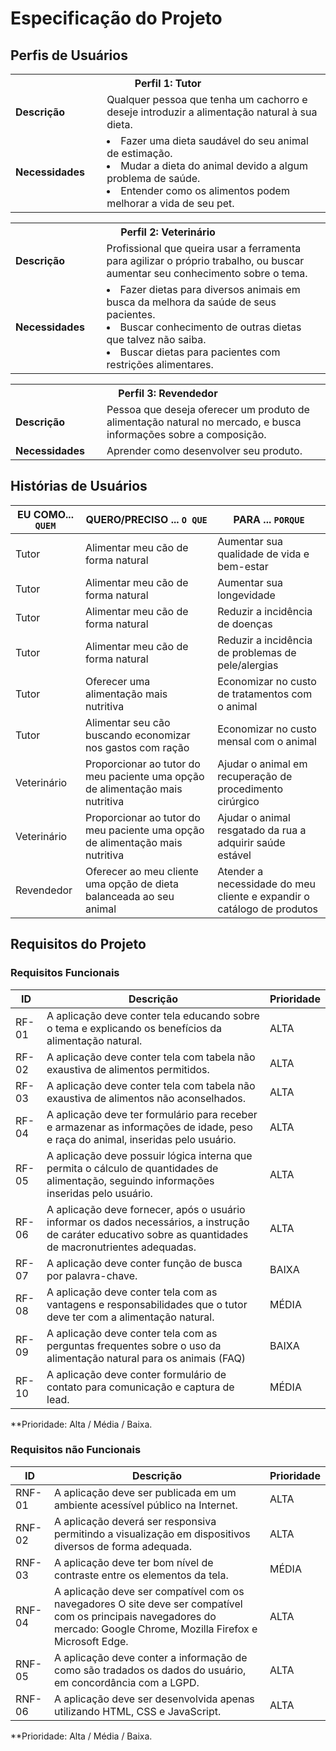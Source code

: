 # Especificação do Projeto

## Perfis de Usuários

<table>
<tbody>
<tr align=center>
<th colspan="2">Perfil 1: Tutor</th>
</tr>
<tr>
<td width="150px"><b>Descrição</b></td>
<td width="600px">Qualquer pessoa que tenha um cachorro e deseje introduzir a alimentação natural à sua dieta.</td>
</tr>
<tr>
<td><b>Necessidades</b></td>
<td>
  <li>Fazer uma dieta saudável do seu animal de estimação.</li>
  <li>Mudar a dieta do animal devido a algum problema de saúde.</li>
  <li>Entender como os alimentos podem melhorar a vida de seu pet.</li>
</td>
</tr>
</tbody>
</table>

<table>
<tbody>
<tr align=center>
<th colspan="2">Perfil 2: Veterinário </th>
</tr>
<tr>
<td width="150px"><b>Descrição</b></td>
<td width="600px">Profissional que queira usar a ferramenta para agilizar o próprio trabalho, ou buscar aumentar seu conhecimento sobre o tema.</td>
</tr>
<tr>
<td><b>Necessidades</b></td>
<td>
  <li>Fazer dietas para diversos animais em busca da melhora da saúde de seus pacientes.</li>
  <li>Buscar conhecimento de outras dietas que talvez não saiba.</li>
  <li>Buscar dietas para pacientes com restrições alimentares.</li>
</td>
</tr>
</tbody>
</table>

<table>
<tbody>
<tr align=center>
<th colspan="2">Perfil 3: Revendedor </th>
</tr>
<tr>
<td width="150px"><b>Descrição</b></td>
<td width="600px">Pessoa que deseja oferecer um produto de alimentação natural no mercado, e busca informações sobre a composição.</td>
</tr>
<tr>
<td><b>Necessidades</b></td>
<td>Aprender como desenvolver seu produto.</td>
</tr>
</tbody>
</table>

## Histórias de Usuários

|EU COMO... `QUEM`   | QUERO/PRECISO ... `O QUE` |PARA ... `PORQUE`                 |
|--------------------|---------------------------|----------------------------------|
| Tutor              | Alimentar meu cão de forma natural| Aumentar sua qualidade de vida e bem-estar|
| Tutor              | Alimentar meu cão de forma natural| Aumentar sua longevidade|
| Tutor              | Alimentar meu cão de forma natural| Reduzir a incidência de doenças|
| Tutor              | Alimentar meu cão de forma natural| Reduzir a incidência de problemas de pele/alergias|
| Tutor              | Oferecer uma alimentação mais nutritiva| Economizar no custo de tratamentos com o animal|
| Tutor              | Alimentar seu cão buscando economizar nos gastos com ração| Economizar no custo mensal com o animal |
| Veterinário        | Proporcionar ao tutor do meu paciente uma opção de alimentação mais nutritiva| Ajudar o animal em recuperação de procedimento cirúrgico|
| Veterinário        | Proporcionar ao tutor do meu paciente uma opção de alimentação mais nutritiva| Ajudar o animal resgatado da rua a adquirir saúde estável|
| Revendedor         | Oferecer ao meu cliente uma opção de dieta balanceada ao seu animal| Atender a necessidade do meu cliente e expandir o catálogo de produtos|

## Requisitos do Projeto

### Requisitos Funcionais

|ID    | Descrição                | Prioridade |
|-------|---------------------------------|----|
| RF-01 |A aplicação deve conter tela educando sobre o tema e explicando os benefícios da alimentação natural.| ALTA | 
| RF-02 |A aplicação deve conter tela com tabela não exaustiva de alimentos permitidos.| ALTA |
| RF-03 |A aplicação deve conter tela com tabela não exaustiva de alimentos não aconselhados. | ALTA |
| RF-04 |A aplicação deve ter formulário para receber e armazenar as informações de idade, peso e raça do animal, inseridas pelo usuário.| ALTA |
| RF-05 |A aplicação deve possuir lógica interna que permita o cálculo de quantidades de alimentação, seguindo informações inseridas pelo usuário. | ALTA |
| RF-06 |A aplicação deve fornecer, após o usuário informar os dados necessários, a instrução de caráter educativo sobre as quantidades de macronutrientes adequadas.| ALTA |
| RF-07 |A aplicação deve conter função de busca por palavra-chave.| BAIXA |
| RF-08 |A aplicação deve conter tela com as vantagens e responsabilidades que o tutor deve ter com a alimentação natural.| MÉDIA |
| RF-09 |A aplicação deve conter tela com as perguntas frequentes sobre o uso da alimentação natural para os animais (FAQ) | BAIXA |
| RF-10 |A aplicação deve conter formulário de contato para comunicação e captura de lead.| MÉDIA |

**Prioridade: Alta / Média / Baixa. 

### Requisitos não Funcionais

|ID      | Descrição               |Prioridade |
|--------|-------------------------|----|
| RNF-01 |A aplicação deve ser publicada em um ambiente acessível público na Internet.| ALTA |
| RNF-02 |A aplicação deverá ser responsiva permitindo a visualização em dispositivos diversos de forma adequada.| ALTA | 
| RNF-03 |A aplicação deve ter bom nível de contraste entre os elementos da tela.| MÉDIA | 
| RNF-04 |A aplicação deve ser compatível com os navegadores O site deve ser compatível com os principais navegadores do mercado: Google Chrome, Mozilla Firefox e Microsoft Edge.| ALTA | 
| RNF-05 |A aplicação deve conter a informação de como são tradados os dados do usuário, em concordância com a LGPD.| ALTA |
| RNF-06 |A aplicação deve ser desenvolvida apenas utilizando HTML, CSS e JavaScript.| ALTA | 
 

**Prioridade: Alta / Média / Baixa. 

